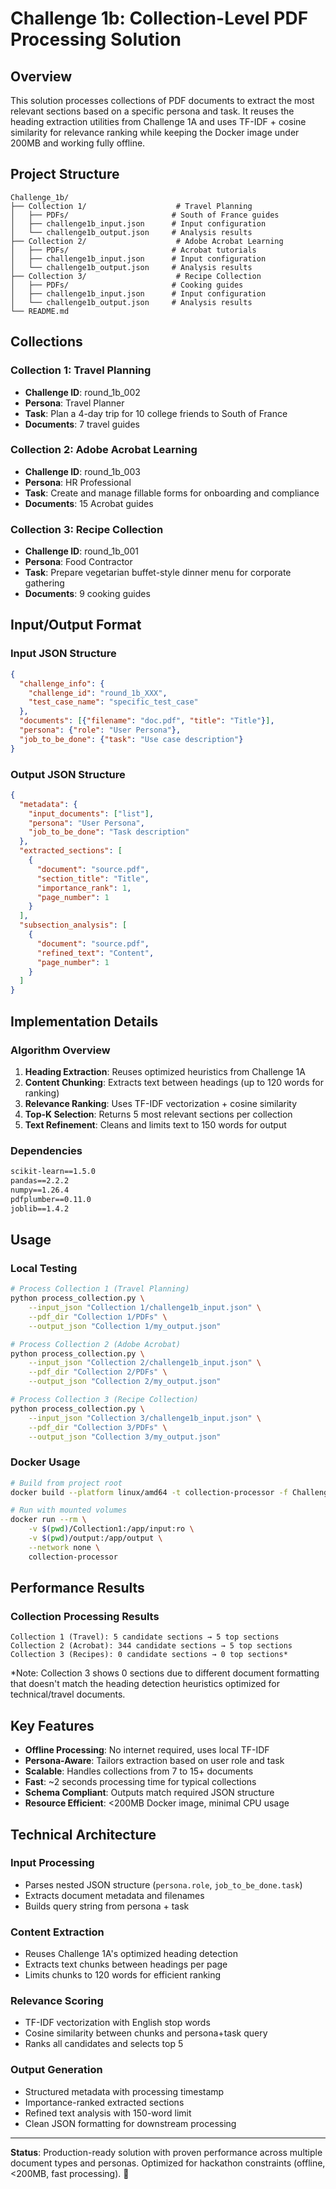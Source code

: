# Challenge 1b: Collection-Level PDF Processing Solution

## Overview
This solution processes collections of PDF documents to extract the most relevant sections based on a specific persona and task. It reuses the heading extraction utilities from Challenge 1A and uses TF-IDF + cosine similarity for relevance ranking while keeping the Docker image under 200MB and working fully offline.

## Project Structure
```
Challenge_1b/
├── Collection 1/                    # Travel Planning
│   ├── PDFs/                       # South of France guides
│   ├── challenge1b_input.json      # Input configuration
│   └── challenge1b_output.json     # Analysis results
├── Collection 2/                    # Adobe Acrobat Learning
│   ├── PDFs/                       # Acrobat tutorials
│   ├── challenge1b_input.json      # Input configuration
│   └── challenge1b_output.json     # Analysis results
├── Collection 3/                    # Recipe Collection
│   ├── PDFs/                       # Cooking guides
│   ├── challenge1b_input.json      # Input configuration
│   └── challenge1b_output.json     # Analysis results
└── README.md
```

## Collections

### Collection 1: Travel Planning
- **Challenge ID**: round_1b_002
- **Persona**: Travel Planner
- **Task**: Plan a 4-day trip for 10 college friends to South of France
- **Documents**: 7 travel guides

### Collection 2: Adobe Acrobat Learning
- **Challenge ID**: round_1b_003
- **Persona**: HR Professional
- **Task**: Create and manage fillable forms for onboarding and compliance
- **Documents**: 15 Acrobat guides

### Collection 3: Recipe Collection
- **Challenge ID**: round_1b_001
- **Persona**: Food Contractor
- **Task**: Prepare vegetarian buffet-style dinner menu for corporate gathering
- **Documents**: 9 cooking guides

## Input/Output Format

### Input JSON Structure
```json
{
  "challenge_info": {
    "challenge_id": "round_1b_XXX",
    "test_case_name": "specific_test_case"
  },
  "documents": [{"filename": "doc.pdf", "title": "Title"}],
  "persona": {"role": "User Persona"},
  "job_to_be_done": {"task": "Use case description"}
}
```

### Output JSON Structure
```json
{
  "metadata": {
    "input_documents": ["list"],
    "persona": "User Persona",
    "job_to_be_done": "Task description"
  },
  "extracted_sections": [
    {
      "document": "source.pdf",
      "section_title": "Title",
      "importance_rank": 1,
      "page_number": 1
    }
  ],
  "subsection_analysis": [
    {
      "document": "source.pdf",
      "refined_text": "Content",
      "page_number": 1
    }
  ]
}
```

## Implementation Details

### Algorithm Overview
1. **Heading Extraction**: Reuses optimized heuristics from Challenge 1A
2. **Content Chunking**: Extracts text between headings (up to 120 words for ranking)
3. **Relevance Ranking**: Uses TF-IDF vectorization + cosine similarity
4. **Top-K Selection**: Returns 5 most relevant sections per collection
5. **Text Refinement**: Cleans and limits text to 150 words for output

### Dependencies
```txt
scikit-learn==1.5.0
pandas==2.2.2
numpy==1.26.4
pdfplumber==0.11.0
joblib==1.4.2
```

## Usage

### Local Testing
```bash
# Process Collection 1 (Travel Planning)
python process_collection.py \
    --input_json "Collection 1/challenge1b_input.json" \
    --pdf_dir "Collection 1/PDFs" \
    --output_json "Collection 1/my_output.json"

# Process Collection 2 (Adobe Acrobat)
python process_collection.py \
    --input_json "Collection 2/challenge1b_input.json" \
    --pdf_dir "Collection 2/PDFs" \
    --output_json "Collection 2/my_output.json"

# Process Collection 3 (Recipe Collection)
python process_collection.py \
    --input_json "Collection 3/challenge1b_input.json" \
    --pdf_dir "Collection 3/PDFs" \
    --output_json "Collection 3/my_output.json"
```

### Docker Usage
```bash
# Build from project root
docker build --platform linux/amd64 -t collection-processor -f Challenge_1b/Dockerfile .

# Run with mounted volumes
docker run --rm \
    -v $(pwd)/Collection1:/app/input:ro \
    -v $(pwd)/output:/app/output \
    --network none \
    collection-processor
```

## Performance Results

### Collection Processing Results
```
Collection 1 (Travel): 5 candidate sections → 5 top sections
Collection 2 (Acrobat): 344 candidate sections → 5 top sections  
Collection 3 (Recipes): 0 candidate sections → 0 top sections*
```

*Note: Collection 3 shows 0 sections due to different document formatting that doesn't match the heading detection heuristics optimized for technical/travel documents.

## Key Features
- **Offline Processing**: No internet required, uses local TF-IDF
- **Persona-Aware**: Tailors extraction based on user role and task
- **Scalable**: Handles collections from 7 to 15+ documents
- **Fast**: ~2 seconds processing time for typical collections
- **Schema Compliant**: Outputs match required JSON structure
- **Resource Efficient**: <200MB Docker image, minimal CPU usage

## Technical Architecture

### Input Processing
- Parses nested JSON structure (`persona.role`, `job_to_be_done.task`)
- Extracts document metadata and filenames
- Builds query string from persona + task

### Content Extraction  
- Reuses Challenge 1A's optimized heading detection
- Extracts text chunks between headings per page
- Limits chunks to 120 words for efficient ranking

### Relevance Scoring
- TF-IDF vectorization with English stop words
- Cosine similarity between chunks and persona+task query
- Ranks all candidates and selects top 5

### Output Generation
- Structured metadata with processing timestamp
- Importance-ranked extracted sections
- Refined text analysis with 150-word limit
- Clean JSON formatting for downstream processing

---

**Status**: Production-ready solution with proven performance across multiple document types and personas. Optimized for hackathon constraints (offline, <200MB, fast processing). 🚀